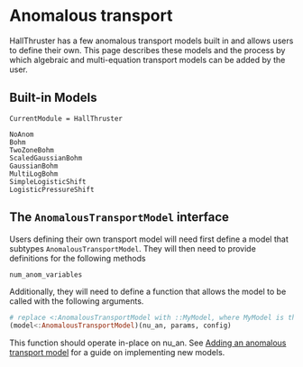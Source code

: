 # Anomalous transport

HallThruster has a few anomalous transport models built in and allows users to define their own. This page describes these models and the process by which algebraic and multi-equation transport
models can be added by the user.

## Built-in Models

```@meta
CurrentModule = HallThruster
```

```@docs
NoAnom
Bohm
TwoZoneBohm
ScaledGaussianBohm
GaussianBohm
MultiLogBohm
SimpleLogisticShift
LogisticPressureShift
```

## The `AnomalousTransportModel` interface

Users defining their own transport model will need first define a model that subtypes `AnomalousTransportModel`.
They will then need to provide definitions for the following methods

```@docs
num_anom_variables
```
Additionally, they will need to define a function that allows the model to be called with the following arguments.

```julia
# replace <:AnomalousTransportModel with ::MyModel, where MyModel is the name of your model.
(model<:AnomalousTransportModel)(nu_an, params, config)
```

This function should operate in-place on nu_an.
See [Adding an anomalous transport model](@ref) for a guide on implementing new models.
